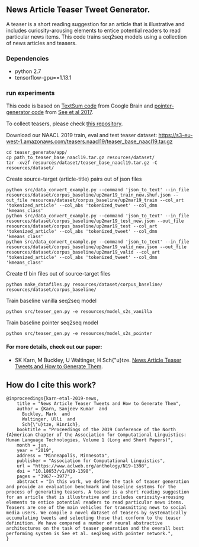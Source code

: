 ## News Article Teaser Tweet Generator.
A teaser is a short reading suggestion for an article that is illustrative and includes curiosity-arousing elements to entice potential readers to read particular news items.
This code trains seq2seq models using a collection of news articles and teasers.

### Dependencies
* python 2.7
* tensorflow-gpu==1.13.1

### run experiments
This code is based on [TextSum code](https://github.com/tensorflow/models/tree/master/textsum) from Google Brain and [pointer-generator code](https://github.com/abisee/pointer-generator) from [See et al 2017](https://arxiv.org/abs/1704.04368).

To collect teasers, please check [this repository](https://github.com/sanjeevkrn/teaser_collect).

Download our NAACL 2019 train, eval and test teaser dataset:
https://s3-eu-west-1.amazonaws.com/teasers.naacl19/teaser_base_naacl19.tar.gz

```
cd teaser_generate/app/
cp path_to_teaser_base_naacl19.tar.gz resources/dataset/
tar -xvzf resources/dataset/teaser_base_naacl19.tar.gz -C resources/dataset/
```
Create source-target (article-title) pairs out of json files
```
python src/data_convert_example.py --command 'json_to_text' --in_file resources/dataset/corpus_baseline/up2mar19_train_new.shuf.json --out_file resources/dataset/corpus_baseline/up2mar19_train --col_art 'tokenized_article' --col_abs 'tokenized_tweet' --col_dmn 'kmeans_class'
python src/data_convert_example.py --command 'json_to_text' --in_file resources/dataset/corpus_baseline/up2mar19_test_new.json --out_file resources/dataset/corpus_baseline/up2mar19_test --col_art 'tokenized_article' --col_abs 'tokenized_tweet' --col_dmn 'kmeans_class'
python src/data_convert_example.py --command 'json_to_text' --in_file resources/dataset/corpus_baseline/up2mar19_valid_new.json --out_file resources/dataset/corpus_baseline/up2mar19_valid --col_art 'tokenized_article' --col_abs 'tokenized_tweet' --col_dmn 'kmeans_class'
```
Create tf bin files out of source-target files
```
python make_datafiles.py resources/dataset/corpus_baseline/ resources/dataset/corpus_baseline/
```
Train baseline vanilla seq2seq model
```
python src/teaser_gen.py -e resources/model_s2s_vanilla
```
Train baseline pointer seq2seq model
```
python src/teaser_gen.py -e resources/model_s2s_pointer 
```  
#### For more details, check out our paper:
- SK Karn, M Buckley, U Waltinger, H Sch{\"u}tze. [News Article Teaser Tweets and How to Generate Them](https://www.aclweb.org/anthology/N19-1398.pdf).

## How do I cite this work?
```
@inproceedings{karn-etal-2019-news,
    title = "News Article Teaser Tweets and How to Generate Them",
    author = {Karn, Sanjeev Kumar  and
      Buckley, Mark  and
      Waltinger, Ulli  and
      Sch{\"u}tze, Hinrich},
    booktitle = "Proceedings of the 2019 Conference of the North {A}merican Chapter of the Association for Computational Linguistics: Human Language Technologies, Volume 1 (Long and Short Papers)",
    month = jun,
    year = "2019",
    address = "Minneapolis, Minnesota",
    publisher = "Association for Computational Linguistics",
    url = "https://www.aclweb.org/anthology/N19-1398",
    doi = "10.18653/v1/N19-1398",
    pages = "3967--3977",
    abstract = "In this work, we define the task of teaser generation and provide an evaluation benchmark and baseline systems for the process of generating teasers. A teaser is a short reading suggestion for an article that is illustrative and includes curiosity-arousing elements to entice potential readers to read particular news items. Teasers are one of the main vehicles for transmitting news to social media users. We compile a novel dataset of teasers by systematically accumulating tweets and selecting those that conform to the teaser definition. We have compared a number of neural abstractive architectures on the task of teaser generation and the overall best performing system is See et al. seq2seq with pointer network.",
}
```
